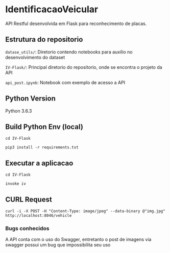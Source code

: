 # IdentificacaoVeicular

API Restful desenvolvida em Flask para reconhecimento de placas.

## Estrutura do repositorio

`datase_utils/`: Diretorio contendo notebooks para auxilio no desenvolvimento do dataset

`IV-Flask/`: Principal diretorio do repositorio, onde se encontra o projeto da API

`api_post.ipynb`: Notebook com exemplo de acesso a API

## Python Version

Python 3.6.3

## Build Python Env (local)

```
cd IV-Flask

pip3 install -r requirements.txt
```
## Executar a aplicacao

```
cd IV-Flask

invoke iv
```

## CURL Request

```
curl -i -X POST -H "Content-Type: image/jpeg" --data-binary @"img.jpg" http://localhost:8046/vehicle
```

### Bugs conhecidos

A API conta com o uso do Swagger, entretanto o post de imagens via swagger possui um bug que impossibilita seu uso 
